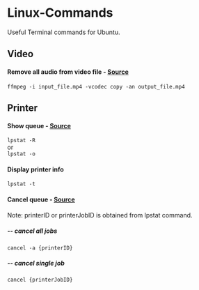 # Linux-Commands
Useful Terminal commands for Ubuntu.

## Video
#### Remove all audio from video file - [Source](https://unix.stackexchange.com/questions/6402/how-to-remove-an-audio-track-from-an-mp4-video-file)
`ffmpeg -i input_file.mp4 -vcodec copy -an output_file.mp4`
## Printer
#### Show queue - [Source](https://www.computerhope.com/unix/ulpstat.htm)
`lpstat -R` <br>
or <br>
`lpstat -o`
#### Display printer info
`lpstat -t`
#### Cancel queue - [Source](https://askubuntu.com/questions/350334/how-do-i-clear-a-print-queue-in-ubuntu)
Note: printerID or printerJobID is obtained from lpstat command.
##### -- cancel all jobs
`cancel -a {printerID}`
##### -- cancel single job
`cancel {printerJobID}`
